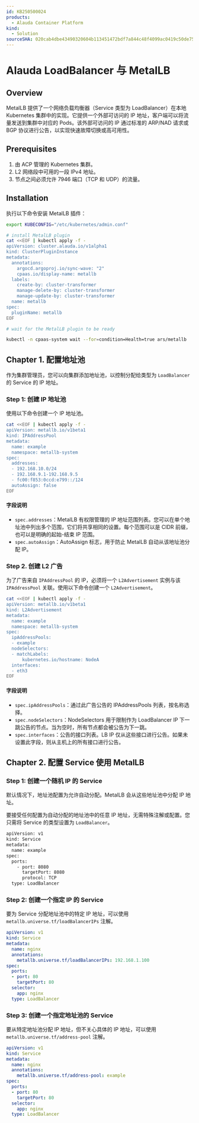 ```yaml
---
id: KB250500024
products:
  - Alauda Container Platform
kind:
  - Solution
sourceSHA: 020cab4dbe43490320604b113451472bdf7a844c48f4099ac0419c50de7522f1
---
```


# Alauda LoadBalancer 与 MetalLB

## Overview

MetalLB 提供了一个网络负载均衡器（Service 类型为 LoadBalancer）在本地 Kubernetes 集群中的实现。它提供一个外部可访问的 IP 地址，客户端可以将流量发送到集群中对应的 Pods。该外部可访问的 IP 通过标准的 ARP/NAD 请求或 BGP 协议进行公告，以实现快速故障切换或高可用性。

## Prerequisites

1. 由 ACP 管理的 Kubernetes 集群。
2. L2 网络段中可用的一段 IPv4 地址。
3. 节点之间必须允许 7946 端口（TCP 和 UDP）的流量。

## Installation

执行以下命令安装 MetalLB 插件：

```bash
export KUBECONFIG="/etc/kubernetes/admin.conf"

# install MetalLB plugin
cat <<EOF | kubectl apply -f -
apiVersion: cluster.alauda.io/v1alpha1
kind: ClusterPluginInstance
metadata:
  annotations:
    argocd.argoproj.io/sync-wave: "2"
    cpaas.io/display-name: metallb
  labels:
    create-by: cluster-transformer
    manage-delete-by: cluster-transformer
    manage-update-by: cluster-transformer
  name: metallb
spec:
  pluginName: metallb
EOF

# wait for the MetalLB plugin to be ready

kubectl -n cpaas-system wait --for=condition=Health=true ars/metallb
```

## Chapter 1. 配置地址池

作为集群管理员，您可以向集群添加地址池，以控制分配给类型为 `LoadBalancer` 的 Service 的 IP 地址。

### Step 1: 创建 IP 地址池

使用以下命令创建一个 IP 地址池。

```bash
cat <<EOF | kubectl apply -f -
apiVersion: metallb.io/v1beta1
kind: IPAddressPool
metadata:
  name: example
  namespace: metallb-system
spec:
  addresses:
  - 192.168.10.0/24
  - 192.168.9.1-192.168.9.5
  - fc00:f853:0ccd:e799::/124
  autoAssign: false
EOF
```

#### 字段说明

- `spec.addresses`：MetalLB 有权限管理的 IP 地址范围列表。您可以在单个地址池中列出多个范围，它们将共享相同的设置。每个范围可以是 CIDR 前缀，也可以是明确的起始-结束 IP 范围。
- `spec.autoAssign`：AutoAssign 标志，用于防止 MetalLB 自动从该地址池分配 IP。

### Step 2. 创建 L2 广告

为了广告来自 `IPAddressPool` 的 IP，必须将一个 `L2Advertisement` 实例与该 `IPAddressPool` 关联。使用以下命令创建一个 `L2Advertisement`。

```bash
cat <<EOF | kubectl apply -f -
apiVersion: metallb.io/v1beta1
kind: L2Advertisement
metadata:
  name: example
  namespace: metallb-system
spec:
  ipAddressPools:
  - example
  nodeSelectors:
  - matchLabels:
      kubernetes.io/hostname: NodeA
  interfaces:
  - eth3
EOF
```

#### 字段说明

- `spec.ipAddressPools`：通过此广告公告的 IPAddressPools 列表，按名称选择。
- `spec.nodeSelectors`：NodeSelectors 用于限制作为 LoadBalancer IP 下一跳公告的节点。当为空时，所有节点都会被公告为下一跳。
- `spec.interfaces`：公告的接口列表。LB IP 仅从这些接口进行公告。如果未设置此字段，则从主机上的所有接口进行公告。

## Chapter 2. 配置 Service 使用 MetalLB

### Step 1: 创建一个随机 IP 的 Service

默认情况下，地址池配置为允许自动分配。MetalLB 会从这些地址池中分配 IP 地址。

要接受任何配置为自动分配的地址池中的任意 IP 地址，无需特殊注解或配置。您只需将 Service 的类型设置为 `LoadBalancer`。

```bash
apiVersion: v1
kind: Service
metadata:
  name: example
spec:
  ports:
    - port: 8080
      targetPort: 8080
      protocol: TCP
  type: LoadBalancer
```

### Step 2: 创建一个指定 IP 的 Service

要为 Service 分配地址池中的特定 IP 地址，可以使用 `metallb.universe.tf/loadBalancerIPs` 注解。

```yaml
apiVersion: v1
kind: Service
metadata:
  name: nginx
  annotations:
    metallb.universe.tf/loadBalancerIPs: 192.168.1.100
spec:
  ports:
  - port: 80
    targetPort: 80
  selector:
    app: nginx
  type: LoadBalancer
```

### Step 3: 创建一个指定地址池的 Service

要从特定地址池分配 IP 地址，但不关心具体的 IP 地址，可以使用 `metallb.universe.tf/address-pool` 注解。

```yaml
apiVersion: v1
kind: Service
metadata:
  name: nginx
  annotations:
    metallb.universe.tf/address-pool: example
spec:
  ports:
  - port: 80
    targetPort: 80
  selector:
    app: nginx
  type: LoadBalancer
```

